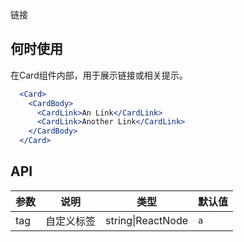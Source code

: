 链接

## 何时使用
在Card组件内部，用于展示链接或相关提示。

````jsx
  <Card>
    <CardBody>
      <CardLink>An Link</CardLink>
      <CardLink>Another Link</CardLink>
    </CardBody>
  </Card>
````

## API

| 参数 | 说明 | 类型 | 默认值 |
| --- | --- | --- | --- |
| tag | 自定义标签 | string\|ReactNode | `a` |
